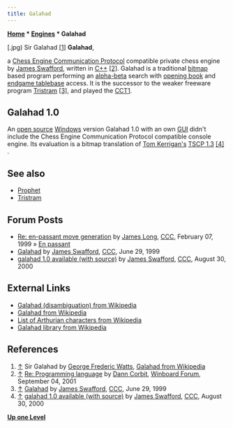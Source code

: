 ```yaml
---
title: Galahad
---
```

**[Home](Home "Home") * [Engines](Engines "Engines") * Galahad**

\[.jpg) Sir Galahad <a id="cite-note-1" href="#cite-ref-1">[1]</a>
**Galahad**,

a [Chess Engine Communication Protocol](Chess_Engine_Communication_Protocol "Chess Engine Communication Protocol") compatible private chess engine by [James Swafford](James_Swafford "James Swafford"), written in [C++](Cpp "Cpp") <a id="cite-note-2" href="#cite-ref-2">[2]</a>.
Galahad is a traditional [bitmap](Bitboards "Bitboards") based program performing an [alpha-beta](Alpha-Beta "Alpha-Beta") search with [opening book](Opening_Book "Opening Book") and [endgame tablebase](Endgame_Tablebases "Endgame Tablebases") access.
It is the successor to the weaker freeware program [Tristram](Tristram "Tristram") <a id="cite-note-3" href="#cite-ref-3">[3]</a>, and played the [CCT1](CCT1 "CCT1").

## Galahad 1.0

An [open source](Category:Open_Source "Category:Open Source") [Windows](Windows "Windows") version Galahad 1.0 with an own [GUI](GUI "GUI") didn't include the Chess Engine Communication Protocol compatible console engine. Its evaluation is a bitmap translation of [Tom Kerrigan's](Tom_Kerrigan "Tom Kerrigan") [TSCP 1.3](TSCP "TSCP") <a id="cite-note-4" href="#cite-ref-4">[4]</a> .

## See also

- [Prophet](Prophet "Prophet")
- [Tristram](Tristram "Tristram")

## Forum Posts

- [Re: en-passant move generation](https://www.stmintz.com/ccc/index.php?id=42571) by [James Long](James_Swafford "James Swafford"), [CCC](CCC "CCC"), February 07, 1999 » [En passant](En_passant "En passant")
- [Galahad](https://www.stmintz.com/ccc/index.php?id=58697) by [James Swafford](James_Swafford "James Swafford"), [CCC](CCC "CCC"), June 29, 1999
- [galahad 1.0 available (with source)](https://www.stmintz.com/ccc/index.php?id=127561) by [James Swafford](James_Swafford "James Swafford"), [CCC](CCC "CCC"), August 30, 2000

## External Links

- [Galahad (disambiguation) from Wikipedia](https://en.wikipedia.org/wiki/Galahad_%28disambiguation%29)
- [Galahad from Wikipedia](https://en.wikipedia.org/wiki/Galahad)
- [List of Arthurian characters from Wikipedia](https://en.wikipedia.org/wiki/List_of_Arthurian_characters)
- [Galahad library from Wikipedia](https://en.wikipedia.org/wiki/Galahad_library)

## References

1. <a id="cite-ref-1" href="#cite-note-1">↑</a> Sir Galahad by [George Frederic Watts](index.php?title=Category:George_Frederic_Watts&action=edit&redlink=1 "Category:George Frederic Watts (page does not exist)"), [Galahad from Wikipedia](https://en.wikipedia.org/wiki/Galahad)
1. <a id="cite-ref-2" href="#cite-note-2">↑</a> [Re: Programming language](http://www.open-aurec.com/wbforum/viewtopic.php?f=18&t=34468&p=130292#p130292) by [Dann Corbit](Dann_Corbit "Dann Corbit"), [Winboard Forum](Computer_Chess_Forums "Computer Chess Forums"), September 04, 2001
1. <a id="cite-ref-3" href="#cite-note-3">↑</a> [Galahad](https://www.stmintz.com/ccc/index.php?id=58697) by [James Swafford](James_Swafford "James Swafford"), [CCC](CCC "CCC"), June 29, 1999
1. <a id="cite-ref-4" href="#cite-note-4">↑</a> [galahad 1.0 available (with source)](https://www.stmintz.com/ccc/index.php?id=127561) by [James Swafford](James_Swafford "James Swafford"), [CCC](CCC "CCC"), August 30, 2000

**[Up one Level](Engines "Engines")**

